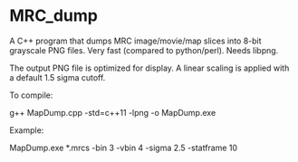 # MRC_dump

A C++ program that dumps MRC image/movie/map slices into 8-bit grayscale PNG files. Very fast (compared to python/perl). Needs libpng.

The output PNG file is optimized for display. A linear scaling is applied with a default 1.5 sigma cutoff.

To compile:

g++ MapDump.cpp -std=c++11 -lpng -o MapDump.exe 

Example:

MapDump.exe *.mrcs -bin 3 -vbin 4 -sigma 2.5 -statframe 10
